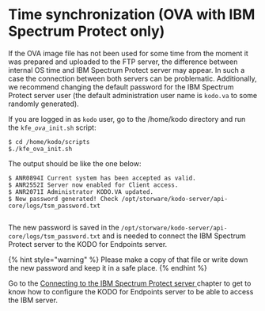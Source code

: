 # Time synchronization \(OVA with IBM Spectrum Protect only\)

If the OVA image file has not been used for some time from the moment it was prepared and uploaded to the FTP server, the difference between internal OS time and IBM Spectrum Protect server may appear. In such a case the connection between both servers can be problematic. Additionally, we recommend changing the default password for the IBM Spectrum Protect server user \(the default administration user name is `kodo.va`  to some randomly generated\).

If you are logged in as `kodo` user, go to the /home/kodo directory and run the `kfe_`_`ova`_`_init.sh` script:

```text
$ cd /home/kodo/scripts
$./kfe_ova_init.sh
```

The output should be like the one below:

```text
$ ANR0894I Current system has been accepted as valid.
$ ANR2552I Server now enabled for Client access.
$ ANR2071I Administrator KODO.VA updated.
$ New password generated! Check /opt/storware/kodo-server/api-core/logs/tsm_password.txt


```

The new password is saved in the `/opt/storware/kodo-server/api-core/logs/tsm_password.txt`  and is needed to connect the IBM Spectrum Protect server to the KODO for Endpoints server.

{% hint style="warning" %}
Please make a copy of that file or write down the new password and keep it in a safe place.
{% endhint %}

Go to the [Connecting to the IBM Spectrum Protect server ](connecting-to-the-ibm-spectrum-protect-server.md)chapter to get to know how to configure the KODO for Endpoints server to be able to access the IBM server.

